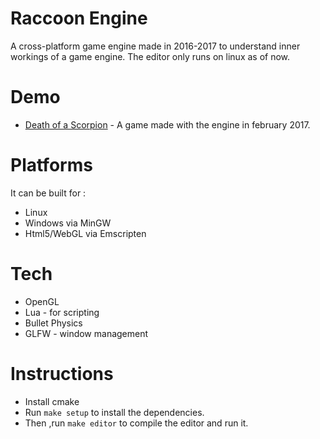 # Raccoon Engine
A cross-platform game engine made in 2016-2017 to understand inner workings of a game engine.
The editor only runs on linux as of now.
# Demo
-  [Death of a Scorpion] - A game made with the engine in february 2017.

# Platforms
It can be built for :
-   Linux
-   Windows via MinGW
-   Html5/WebGL via Emscripten
# Tech
- OpenGL
- Lua   - for scripting
- Bullet Physics
- GLFW - window management 
# Instructions
* Install cmake
* Run `make setup` to install the dependencies.
* Then ,run `make editor` to compile the editor and run it.

[Death of a Scorpion]: https://yeshvvvanth.github.io/raccoon-engine/dos

